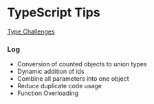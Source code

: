 # TypeScript Tips

[Type Challenges](https://github.com/type-challenges/type-challenges/)

### Log
- Conversion of counted objects to union types 
- Dynamic addition of ids 
- Combine all parameters into one object 
- Reduce duplicate code usage
- Function Overloading
